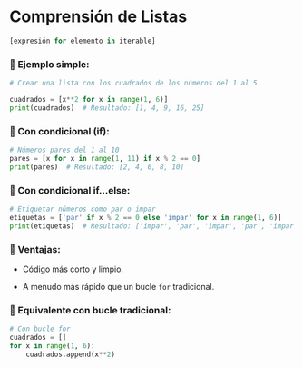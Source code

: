 
# Comprensión de Listas

```python
[expresión for elemento in iterable]
```

### 🔹 Ejemplo simple:

```python
# Crear una lista con los cuadrados de los números del 1 al 5

cuadrados = [x**2 for x in range(1, 6)]
print(cuadrados)  # Resultado: [1, 4, 9, 16, 25]
```


### 🔹 Con condicional (if):

```python
# Números pares del 1 al 10
pares = [x for x in range(1, 11) if x % 2 == 0]
print(pares)  # Resultado: [2, 4, 6, 8, 10]

```

### 🔹 Con condicional if...else:

```python
# Etiquetar números como par o impar
etiquetas = ['par' if x % 2 == 0 else 'impar' for x in range(1, 6)]
print(etiquetas)  # Resultado: ['impar', 'par', 'impar', 'par', 'impar']

```


### 🔹 Ventajas:

- Código más corto y limpio.
    
- A menudo más rápido que un bucle `for` tradicional.


### 🔹 Equivalente con bucle tradicional:


```python
# Con bucle for
cuadrados = []
for x in range(1, 6):
    cuadrados.append(x**2)

```